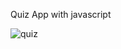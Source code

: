Quiz App with javascript

![quiz](https://github.com/Hadis-jamali/Quiz-app/assets/132214893/c6889a1f-76a9-4651-8e28-a70d3d1cc26d)
